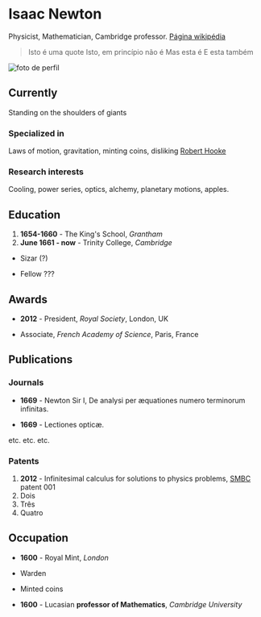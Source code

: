 # Isaac Newton
Physicist, Mathematician, Cambridge professor.
[Página wikipédia](http://en.wikipedia.org/wiki/Isaac_Newton)

> Isto é uma quote
Isto, em princípio não é
> Mas esta é
> E esta também

![foto de perfil](https://www.laphamsquarterly.org/sites/default/files/styles/tall_rectangle_custom_user_small_2x/public/images/contributor/newton_360x450.jpg?itok=TCxDFFMB&timestamp=1409690753)


## Currently

Standing on the shoulders of giants

### Specialized in

Laws of motion, gravitation, minting coins, disliking [Robert Hooke](http://en.wikipedia.org/wiki/Robert_Hooke)


### Research interests

Cooling, power series, optics, alchemy, planetary motions, apples.


## Education

1. **1654-1660** - The King's School, *Grantham*
1. **June 1661 - now** - Trinity College, *Cambridge*


- Sizar (?)

- Fellow ???

## Awards

- **2012** - President, *Royal Society*, London, UK

- Associate, *French Academy of Science*, Paris, France

## Publications

<!-- A list is also available [online](http://scholar.google.co.uk/citations?user=LTOTl0YAAAAJ) -->

### Journals

- **1669** - Newton Sir I, De analysi per æquationes numero terminorum infinitas. 

- **1669** - Lectiones opticæ.

etc. etc. etc.

### Patents

1. **2012** - Infinitesimal calculus for solutions to physics problems, [SMBC](http://www.techdirt.com/articles/20121011/09312820678/if-patents-had-been-around-time-newton.shtml) patent 001
1. Dois
1. Três
1. Quatro

## Occupation

- **1600** - Royal Mint, *London*
- Warden
- Minted coins

- **1600** - Lucasian **professor of Mathematics**, *Cambridge University*
